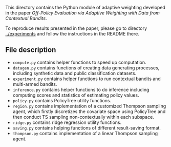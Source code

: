 This directory contains the Python module of adaptive weighting developed in the paper _Off-Policy Evaluation via Adaptive Weighting with Data from Contextual Bandits_.

To reproduce results presented in the paper, please go to directory [../experiments](https://github.com/gsbDBI/PolicyLearning/tree/main/scripts) and follow the instructions in the README there. 

## File description
- `compute.py` contains helper functions to speed up computation. 
- `datagen.py` contains functions of creating data generating processes, including synthetic data and public classification datasets.
- `experiment.py` contains helper functions to run contextual bandits and multi-armed bandits.
- `inference.py` contains helper functions to do inference including computing scores and statistics of estimating policy values.
- `policy.py` contains PolicyTree utility functions.
- `region.py` contains implementation of a customized Thompson sampling agent, which firstly discretizes the covariate space using PolicyTree and then conduct TS sampling non-contextually within each subspace.
- `ridge.py` contains ridge regression utility functions.
- `saving.py` contains helping functions of different result-saving format. 
- `thompson.py` contains implementation of a linear Thompson sampling agent.
